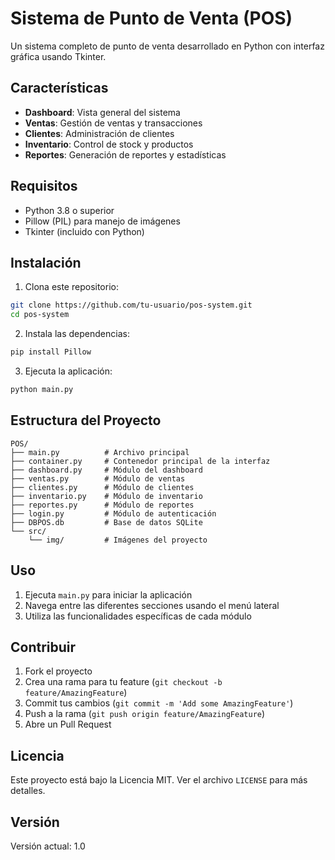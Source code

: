 # Sistema de Punto de Venta (POS)

Un sistema completo de punto de venta desarrollado en Python con interfaz gráfica usando Tkinter.

## Características

- **Dashboard**: Vista general del sistema
- **Ventas**: Gestión de ventas y transacciones
- **Clientes**: Administración de clientes
- **Inventario**: Control de stock y productos
- **Reportes**: Generación de reportes y estadísticas

## Requisitos

- Python 3.8 o superior
- Pillow (PIL) para manejo de imágenes
- Tkinter (incluido con Python)

## Instalación

1. Clona este repositorio:
```bash
git clone https://github.com/tu-usuario/pos-system.git
cd pos-system
```

2. Instala las dependencias:
```bash
pip install Pillow
```

3. Ejecuta la aplicación:
```bash
python main.py
```

## Estructura del Proyecto

```
POS/
├── main.py          # Archivo principal
├── container.py     # Contenedor principal de la interfaz
├── dashboard.py     # Módulo del dashboard
├── ventas.py        # Módulo de ventas
├── clientes.py      # Módulo de clientes
├── inventario.py    # Módulo de inventario
├── reportes.py      # Módulo de reportes
├── login.py         # Módulo de autenticación
├── DBPOS.db         # Base de datos SQLite
└── src/
    └── img/         # Imágenes del proyecto
```

## Uso

1. Ejecuta `main.py` para iniciar la aplicación
2. Navega entre las diferentes secciones usando el menú lateral
3. Utiliza las funcionalidades específicas de cada módulo

## Contribuir

1. Fork el proyecto
2. Crea una rama para tu feature (`git checkout -b feature/AmazingFeature`)
3. Commit tus cambios (`git commit -m 'Add some AmazingFeature'`)
4. Push a la rama (`git push origin feature/AmazingFeature`)
5. Abre un Pull Request

## Licencia

Este proyecto está bajo la Licencia MIT. Ver el archivo `LICENSE` para más detalles.

## Versión

Versión actual: 1.0 